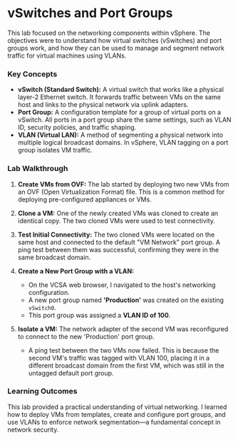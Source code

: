 # vSwitches and Port Groups

This lab focused on the networking components within vSphere. The objectives were to understand how virtual switches (vSwitches) and port groups work, and how they can be used to manage and segment network traffic for virtual machines using VLANs.

### Key Concepts
*   **vSwitch (Standard Switch):** A virtual switch that works like a physical layer-2 Ethernet switch. It forwards traffic between VMs on the same host and links to the physical network via uplink adapters.
*   **Port Group:** A configuration template for a group of virtual ports on a vSwitch. All ports in a port group share the same settings, such as VLAN ID, security policies, and traffic shaping.
*   **VLAN (Virtual LAN):** A method of segmenting a physical network into multiple logical broadcast domains. In vSphere, VLAN tagging on a port group isolates VM traffic.

### Lab Walkthrough

1.  **Create VMs from OVF:** The lab started by deploying two new VMs from an OVF (Open Virtualization Format) file. This is a common method for deploying pre-configured appliances or VMs.

2.  **Clone a VM:** One of the newly created VMs was cloned to create an identical copy. The two cloned VMs were used to test connectivity.

3.  **Test Initial Connectivity:** The two cloned VMs were located on the same host and connected to the default "VM Network" port group. A ping test between them was successful, confirming they were in the same broadcast domain.

4.  **Create a New Port Group with a VLAN:**
    *   On the VCSA web browser, I navigated to the host's networking configuration.
    *   A new port group named **'Production'** was created on the existing `vSwitch0`.
    *   This port group was assigned a **VLAN ID of 100**.

5.  **Isolate a VM:** The network adapter of the second VM was reconfigured to connect to the new 'Production' port group.
    *   A ping test between the two VMs now failed. This is because the second VM's traffic was tagged with VLAN 100, placing it in a different broadcast domain from the first VM, which was still in the untagged default port group.

### Learning Outcomes
This lab provided a practical understanding of virtual networking. I learned how to deploy VMs from templates, create and configure port groups, and use VLANs to enforce network segmentation—a fundamental concept in network security.
